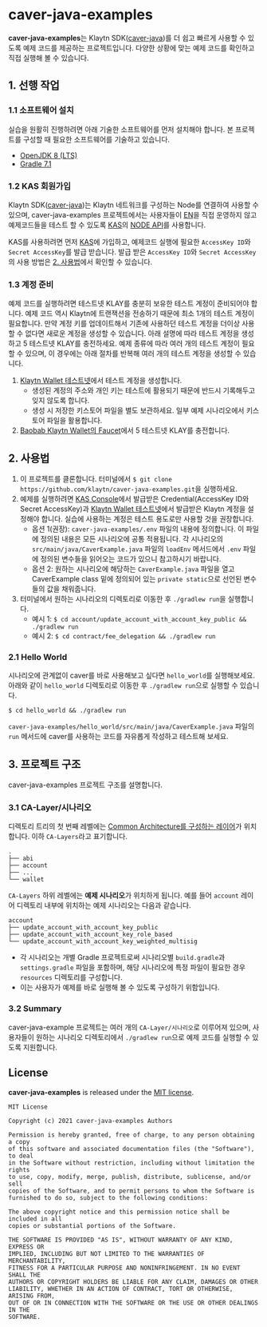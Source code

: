 # caver-java-examples
**caver-java-examples**는 Klaytn SDK([caver-java](https://github.com/klaytn/caver-java))를 더 쉽고 빠르게 사용할 수 있도록 예제 코드를 제공하는 프로젝트입니다. 다양한 상황에 맞는 예제 코드를 확인하고 직접 실행해 볼 수 있습니다.

## 1. 선행 작업
### 1.1 소프트웨어 설치
실습을 원활히 진행하려면 아래 기술한 소프트웨어를 먼저 설치해야 합니다. 본 프로젝트를 구성할 때 필요한 소프트웨어를 기술하고 있습니다.
* [OpenJDK 8 (LTS)](https://adoptopenjdk.net/?variant=openjdk8&jvmVariant=hotspot)
* [Gradle 7.1](https://gradle.org/install/)

### 1.2 KAS 회원가입
Klaytn SDK([caver-java](https://github.com/klaytn/caver-java))는 Klaytn 네트워크를 구성하는 Node를 연결하여 사용할 수 있으며, caver-java-examples 프로젝트에서는 사용자들이 [EN](https://docs.klaytn.com/node/endpoint-node)을 직접 운영하지 않고 예제코드들을 테스트 할 수 있도록 [KAS](https://klaytnapi.com)의 [NODE API](https://refs.klaytnapi.com/en/node/latest)를 사용합니다.

KAS를 사용하려면 먼저 [KAS](https://klaytnapi.com)에 가입하고, 예제코드 실행에 필요한 `AccessKey ID`와 `Secret AccessKey`를 발급 받습니다.
발급 받은 `AccessKey ID`와 `Secret AccessKey`의 사용 방법은 [2. 사용법](https://github.com/klaytn/caver-java-examples/blob/master/README.ko.md#2-%EC%82%AC%EC%9A%A9%EB%B2%95)에서 확인할 수 있습니다.

### 1.3 계정 준비
예제 코드를 실행하려면 테스트넷 KLAY를 충분히 보유한 테스트 계정이 준비되어야 합니다.
예제 코드 역시 Klaytn에 트랜잭션을 전송하기 때문에 최소 1개의 테스트 계정이 필요합니다. 만약 계정 키를 업데이트해서 기존에 사용하던 테스트 계정을 더이상 사용할 수 없다면 새로운 계정을 생성할 수 있습니다. 아래 설명에 따라 테스트 계정을 생성하고 5 테스트넷 KLAY를 충전하세요. 예제 종류에 따라 여러 개의 테스트 계정이 필요할 수 있으며, 이 경우에는 아래 절차를 반복해 여러 개의 테스트 계정을 생성할 수 있습니다.
1. [Klaytn Wallet 테스트넷](https://baobab.wallet.klaytn.com/create)에서 테스트 계정을 생성합니다.
   * 생성된 계정의 주소와 개인 키는 테스트에 활용되기 때문에 반드시 기록해두고 잊지 않도록 합니다.
   * 생성 시 저장한 키스토어 파일을 별도 보관하세요. 일부 예제 시나리오에서 키스토어 파일을 활용합니다.
2. [Baobab Klaytn Wallet의 Faucet](https://baobab.wallet.klaytn.com/faucet)에서 5 테스트넷 KLAY를 충전합니다.

## 2. 사용법
1. 이 프로젝트를 클론합니다. 터미널에서 `$ git clone https://github.com/klaytn/caver-java-examples.git`을 실행하세요.
2. 예제를 실행하려면 [KAS Console](https://console.klaytnapi.com/ko/security/credential)에서 발급받은 Credential(AccessKey ID와 Secret AccessKey)과 [Klaytn Wallet 테스트넷](https://baobab.wallet.klaytn.com/create)에서 발급받은 Klaytn 계정을 설정해야 합니다. 실습에 사용하는 계정은 테스트 용도로만 사용할 것을 권장합니다.
    * 옵션 1(권장): `caver-java-examples/.env` 파일의 내용에 정의합니다. 이 파일에 정의된 내용은 모든 시나리오에 공통 적용됩니다. 각 시나리오의 `src/main/java/CaverExample.java` 파일의 `loadEnv` 메서드에서 `.env` 파일에 정의된 변수들을 읽어오는 코드가 있으니 참고하시기 바랍니다.
    * 옵션 2: 원하는 시나리오에 해당하는 `CaverExample.java` 파일을 열고 CaverExample class 밑에 정의되어 있는 `private static`으로 선언된 변수들의 값을 채워줍니다.
3. 터미널에서 원하는 시나리오의 디렉토리로 이동한 후 `./gradlew run`을 실행합니다.
    * 예시 1: `$ cd account/update_account_with_account_key_public && ./gradlew run`
    * 예시 2: `$ cd contract/fee_delegation && ./gradlew run`

### 2.1 Hello World
시나리오에 관계없이 caver를 바로 사용해보고 싶다면 `hello_world`를 실행해보세요. 아래와 같이 `hello_world` 디렉토리로 이동한 후 `./gradlew run`으로 실행할 수 있습니다.

`$ cd hello_world && ./gradlew run`

`caver-java-examples/hello_world/src/main/java/CaverExample.java` 파일의 `run` 메서드에 caver를 사용하는 코드를 자유롭게 작성하고 테스트해 보세요.

## 3. 프로젝트 구조
caver-java-examples 프로젝트 구조를 설명합니다.

### 3.1 CA-Layer/시나리오
디렉토리 트리의 첫 번째 레벨에는 [Common Architecture를 구성하는 레이어](https://kips.klaytn.com/KIPs/kip-34#layer-diagram-of-the-common-architecture)가 위치합니다. 이하 `CA-Layers`라고 표기합니다.
```
.
├── abi
├── account
├── ...
└── wallet
```

`CA-Layers` 하위 레벨에는 **예제 시나리오**가 위치하게 됩니다. 예를 들어 `account` 레이어 디렉토리 내부에 위치하는 예제 시나리오는 다음과 같습니다.
```
account
├── update_account_with_account_key_public
├── update_account_with_account_key_role_based
└── update_account_with_account_key_weighted_multisig
```
* 각 시나리오는 개별 Gradle 프로젝트로써 시나리오별 `build.gradle`과 `settings.gradle` 파일을 포함하며, 해당 시나리오에 특정 파일이 필요한 경우 `resources` 디렉토리를 구성합니다.
* 이는 사용자가 예제를 바로 실행해 볼 수 있도록 구성하기 위함입니다.

### 3.2 Summary
caver-java-example 프로젝트는 여러 개의 `CA-Layer/시나리오`로 이루어져 있으며, 사용자들이 원하는 시나리오 디렉토리에서 `./gradlew run`으로 예제 코드를 실행할 수 있도록 지원합니다.

## License
**caver-java-examples** is released under the [MIT license](./LICENSE).

```
MIT License

Copyright (c) 2021 caver-java-examples Authors

Permission is hereby granted, free of charge, to any person obtaining a copy
of this software and associated documentation files (the "Software"), to deal
in the Software without restriction, including without limitation the rights
to use, copy, modify, merge, publish, distribute, sublicense, and/or sell
copies of the Software, and to permit persons to whom the Software is
furnished to do so, subject to the following conditions:

The above copyright notice and this permission notice shall be included in all
copies or substantial portions of the Software.

THE SOFTWARE IS PROVIDED "AS IS", WITHOUT WARRANTY OF ANY KIND, EXPRESS OR
IMPLIED, INCLUDING BUT NOT LIMITED TO THE WARRANTIES OF MERCHANTABILITY,
FITNESS FOR A PARTICULAR PURPOSE AND NONINFRINGEMENT. IN NO EVENT SHALL THE
AUTHORS OR COPYRIGHT HOLDERS BE LIABLE FOR ANY CLAIM, DAMAGES OR OTHER
LIABILITY, WHETHER IN AN ACTION OF CONTRACT, TORT OR OTHERWISE, ARISING FROM,
OUT OF OR IN CONNECTION WITH THE SOFTWARE OR THE USE OR OTHER DEALINGS IN THE
SOFTWARE.
```
